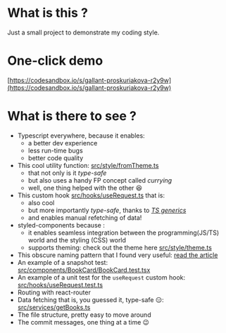 # What is this ?

Just a small project to demonstrate my coding style.

# One-click demo

[https://codesandbox.io/s/gallant-proskuriakova-r2y9w](https://codesandbox.io/s/gallant-proskuriakova-r2y9w)

# What is there to see ?

- Typescript everywhere, because it enables:
  - a better dev experience
  - less run-time bugs
  - better code quality
- This cool utility function: [src/style/fromTheme.ts](./src/style/fromTheme.ts)
  - that not only is it _type-safe_
  - but also uses a handy FP concept called _currying_
  - well, one thing helped with the other 😆
- This custom hook [src/hooks/useRequest.ts](./src/hooks/useRequest.ts) that is:
  - also cool
  - but more importantly _type-safe_, thanks to [_TS generics_](https://www.typescriptlang.org/docs/handbook/generics.html)
  - and enables manual refetching of data!
- styled-components because :
  - it enables seamless integration between the programming(JS/TS) world and the styling (CSS) world
  - supports theming: check out the theme here [src/style/theme.ts](./src/style/theme.ts)
- This obscure naming pattern that I found very useful: [read the article](https://medium.com/inturn-eng/naming-styled-components-d7097950a245)
- An example of a snapshot test: [src/components/BookCard/BookCard.test.tsx](./src/components/BookCard/BookCard.test.tsx)
- An example of a unit test for the `useRequest` custom hook: [src/hooks/useRequest.test.ts](./src/hooks/useRequest.test.ts)
- Routing with react-router
- Data fetching that is, you guessed it, type-safe 😑: [src/services/getBooks.ts](./src/services/getBooks.ts)
- The file structure, pretty easy to move around
- The commit messages, one thing at a time 😉
